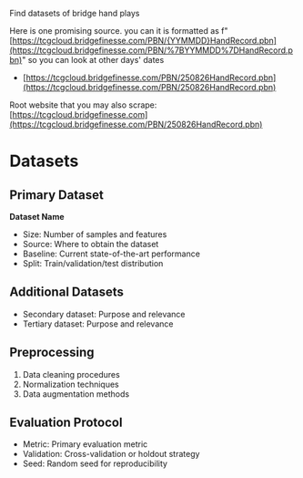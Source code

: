 Find datasets of bridge hand plays

Here is one promising source. you can it is formatted as f"[https://tcgcloud.bridgefinesse.com/PBN/{YYMMDD}HandRecord.pbn](https://tcgcloud.bridgefinesse.com/PBN/%7BYYMMDD%7DHandRecord.pbn)" so you can look at other days' dates

* [https://tcgcloud.bridgefinesse.com/PBN/250826HandRecord.pbn](https://tcgcloud.bridgefinesse.com/PBN/250826HandRecord.pbn)

Root website that you may also scrape: [https://tcgcloud.bridgefinesse.com](https://tcgcloud.bridgefinesse.com/PBN/250826HandRecord.pbn)

# Datasets

## Primary Dataset

**Dataset Name**

* Size: Number of samples and features
* Source: Where to obtain the dataset
* Baseline: Current state-of-the-art performance
* Split: Train/validation/test distribution

## Additional Datasets

* Secondary dataset: Purpose and relevance
* Tertiary dataset: Purpose and relevance

## Preprocessing

1. Data cleaning procedures
2. Normalization techniques
3. Data augmentation methods

## Evaluation Protocol

* Metric: Primary evaluation metric
* Validation: Cross-validation or holdout strategy
* Seed: Random seed for reproducibility
